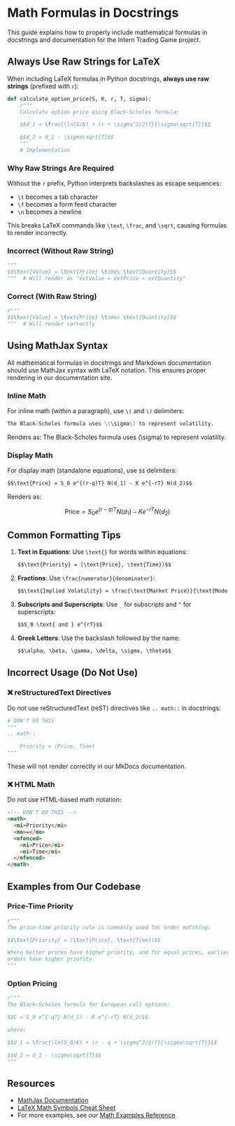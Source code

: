 # Math Formulas in Docstrings

This guide explains how to properly include mathematical formulas in docstrings and documentation for the Intern Trading Game project.

## Always Use Raw Strings for LaTeX

When including LaTeX formulas in Python docstrings, **always use raw strings** (prefixed with `r`):

```python
def calculate_option_price(S, K, r, T, sigma):
    r"""
    Calculate option price using Black-Scholes formula:

    $$d_1 = \frac{\ln(S/K) + (r + \sigma^2/2)T}{\sigma\sqrt{T}}$$

    $$d_2 = d_1 - \sigma\sqrt{T}$$
    """
    # Implementation
```

### Why Raw Strings Are Required

Without the `r` prefix, Python interprets backslashes as escape sequences:

- `\t` becomes a tab character
- `\f` becomes a form feed character
- `\n` becomes a newline

This breaks LaTeX commands like `\text`, `\frac`, and `\sqrt`, causing formulas to render incorrectly.

### Incorrect (Without Raw String)

```python
"""
$$\text{Value} = \text{Price} \times \text{Quantity}$$
"""  # Will render as "extValue = extPrice × extQuantity"
```

### Correct (With Raw String)

```python
r"""
$$\text{Value} = \text{Price} \times \text{Quantity}$$
"""  # Will render correctly
```

## Using MathJax Syntax

All mathematical formulas in docstrings and Markdown documentation should use MathJax syntax with LaTeX notation. This ensures proper rendering in our documentation site.

### Inline Math

For inline math (within a paragraph), use `\(` and `\)` delimiters:

```markdown
The Black-Scholes formula uses \(\sigma\) to represent volatility.
```

Renders as: The Black-Scholes formula uses \(\sigma\) to represent volatility.

### Display Math

For display math (standalone equations), use `$$` delimiters:

```markdown
$$\text{Price} = S_0 e^{(r-q)T} N(d_1) - K e^{-rT} N(d_2)$$
```

Renders as:

$$\text{Price} = S_0 e^{(r-q)T} N(d_1) - K e^{-rT} N(d_2)$$

## Common Formatting Tips

1. **Text in Equations**: Use `\text{}` for words within equations:
   ```markdown
   $$\text{Priority} = (\text{Price}, \text{Time})$$
   ```

2. **Fractions**: Use `\frac{numerator}{denominator}`:
   ```markdown
   $$\text{Implied Volatility} = \frac{\text{Market Price}}{\text{Model Price}}$$
   ```

3. **Subscripts and Superscripts**: Use `_` for subscripts and `^` for superscripts:
   ```markdown
   $$S_0 \text{ and } e^{rT}$$
   ```

4. **Greek Letters**: Use the backslash followed by the name:
   ```markdown
   $$\alpha, \beta, \gamma, \delta, \sigma, \theta$$
   ```

## Incorrect Usage (Do Not Use)

### ❌ reStructuredText Directives

Do not use reStructuredText (reST) directives like `.. math::` in docstrings:

```python
# DON'T DO THIS
"""
.. math::

    Priority = (Price, Time)
"""
```

These will not render correctly in our MkDocs documentation.

### ❌ HTML Math

Do not use HTML-based math notation:

```html
<!-- DON'T DO THIS -->
<math>
  <mi>Priority</mi>
  <mo>=</mo>
  <mfenced>
    <mi>Price</mi>
    <mi>Time</mi>
  </mfenced>
</math>
```

## Examples from Our Codebase

### Price-Time Priority

```python
r"""
The price-time priority rule is commonly used for order matching:

$$\text{Priority} = (\text{Price}, \text{Time})$$

Where better prices have higher priority, and for equal prices, earlier
orders have higher priority.
"""
```

### Option Pricing

```python
r"""
The Black-Scholes formula for European call options:

$$C = S_0 e^{-qT} N(d_1) - K e^{-rT} N(d_2)$$

where:

$$d_1 = \frac{\ln(S_0/K) + (r - q + \sigma^2/2)T}{\sigma\sqrt{T}}$$

$$d_2 = d_1 - \sigma\sqrt{T}$$
"""
```

## Resources

- [MathJax Documentation](https://docs.mathjax.org/)
- [LaTeX Math Symbols Cheat Sheet](https://www.caam.rice.edu/~heinken/latex/symbols.pdf)
- For more examples, see our [Math Examples Reference](../reference/math-examples.md)
